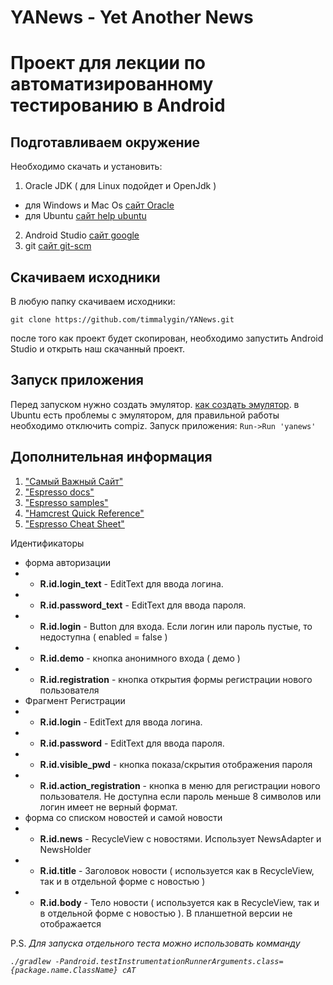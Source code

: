 # YANews - Yet Another News
Проект для лекции по автоматизированному тестированию в Android
========================

Подготавливаем окружение
------------------------
Необходимо скачать и установить:
1. Oracle JDK ( для Linux подойдет и OpenJdk )
- для Windows и Mac Os [сайт Oracle](http://www.oracle.com/technetwork/java/javase/downloads/index-jsp-138363.html "Oracle")
- для Ubuntu [сайт help ubuntu](http://help.ubuntu.ru/wiki/java "java on ubuntu")
2. Android Studio [сайт google](https://developer.android.com/studio/index.html "Android Studio")
3. git [сайт git-scm](https://git-scm.com/download/ "git")

Скачиваем исходники
------------------------
В любую папку скачиваем исходники:

 `git clone https://github.com/timmalygin/YANews.git`

после того как проект будет скопирован, необходимо запустить Android Studio и открыть наш скачанный проект.

Запуск приложения
------------------------
Перед запуском нужно создать эмулятор. [как создать эмулятор](http://aristov-vasiliy.ru/knowledge/hello-world-v-android-studio/ustanovka-emulyatora-android.html "создание эмулятор"). в Ubuntu есть проблемы с эмулятором, для правильной работы необходимо отключить compiz. 
Запуск приложения: `Run->Run 'yanews'`

Дополнительная информация
------------------------
1. ["Самый Важный Сайт"](https://developer.android.com/)
2. ["Espresso docs"](https://google.github.io/android-testing-support-library/docs/espresso/)
3. ["Espresso samples"](https://github.com/googlesamples/android-testing)
4. ["Hamcrest Quick Reference"](www.marcphilipp.de/blog/2013/01/02/hamcrest-quick-reference/)
5. ["Espresso Cheat Sheet"](https://google.github.io/android-testing-support-library/docs/espresso/cheatsheet/)

Идентификаторы
* форма авторизации
* * **R.id.login_text** - EditText для ввода логина.
* * **R.id.password_text** - EditText для ввода пароля.
* * **R.id.login** - Button для входа. Если логин или пароль пустые, то недоступна ( enabled = false )
* * **R.id.demo** - кнопка анонимного входа ( демо )
* * **R.id.registration** - кнопка открытия формы регистрации нового пользователя
* Фрагмент Регистрации
* * **R.id.login** - EditText для ввода логина.
* * **R.id.password** - EditText для ввода пароля.
* * **R.id.visible_pwd** - кнопка показа/скрытия отображения пароля
* * **R.id.action_registration** - кнопка в меню для регистрации нового пользователя. Не доступна если пароль меньше 8 символов или логин имеет не верный формат.
* форма со списком новостей и самой новости
* * **R.id.news** - RecycleView с новостями. Использует NewsAdapter и NewsHolder
* * **R.id.title** - Заголовок новости ( используется как в RecycleView, так и в отдельной форме с новостью )
* * **R.id.body** - Тело новости ( используется как в RecycleView, так и в отдельной форме с новостью ). В планшетной версии не отображается


P.S. <i>Для запуска отдельного теста можно использовать комманду<i>

`./gradlew -Pandroid.testInstrumentationRunnerArguments.class={package.name.ClassName} cAT`

